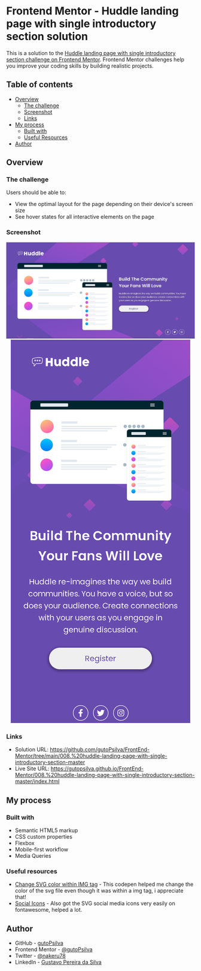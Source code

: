 # Frontend Mentor - Huddle landing page with single introductory section solution

This is a solution to the [Huddle landing page with single introductory section challenge on Frontend Mentor](https://www.frontendmentor.io/challenges/huddle-landing-page-with-a-single-introductory-section-B_2Wvxgi0). Frontend Mentor challenges help you improve your coding skills by building realistic projects. 

## Table of contents

- [Overview](#overview)
  - [The challenge](#the-challenge)
  - [Screenshot](#screenshot)
  - [Links](#links)
- [My process](#my-process)
  - [Built with](#built-with)
  - [Useful Resources](#useful-resources)
- [Author](#author)

## Overview

### The challenge

Users should be able to:

- View the optimal layout for the page depending on their device's screen size
- See hover states for all interactive elements on the page

### Screenshot
<div align="center">
  <img src="images\screenshots\screenshotDesk.JPG" alt="desktop-screenshot">
  <img src="images/screenshots/screenshotMob.jpg" alt="mobile-screenshot">
</div>

### Links

- Solution URL: https://github.com/gutoPsilva/FrontEnd-Mentor/tree/main/008.%20huddle-landing-page-with-single-introductory-section-master
- Live Site URL: https://gutopsilva.github.io/FrontEnd-Mentor/008.%20huddle-landing-page-with-single-introductory-section-master/index.html

## My process

### Built with

- Semantic HTML5 markup
- CSS custom properties
- Flexbox
- Mobile-first workflow
- Media Queries

### Useful resources

- [Change SVG color within IMG tag](https://codepen.io/sosuke/pen/Pjoqqp) - This codepen helped me change the color of the svg file even though it was within a img tag, i appreciate that!
- [Social Icons](https://fontawesome.com/) - Also got the SVG social media icons very easily on fontawesome, helped a lot.

## Author

- GitHub - [gutoPsilva](https://github.com/gutoPsilva)
- Frontend Mentor - [@gutoPsilva](https://www.frontendmentor.io/profile/gutoPsilva)
- Twitter - [@nakeru78](https://www.twitter.com/nakeru78)
- LinkedIn - [Gustavo Pereira da Silva](https://www.linkedin.com/in/gustavo-pereira-da-silva-b5b684247/)
